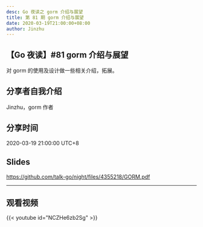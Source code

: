 ```yaml
---
desc: Go 夜读之 gorm 介绍与展望
title: 第 81 期 gorm 介绍与展望
date: 2020-03-19T21:00:00+08:00
author: Jinzhu
---
```


## 【Go 夜读】#81 gorm 介绍与展望

​对 gorm 的使用及设计做一些相关介绍，拓展。

## 分享者自我介绍

Jinzhu，gorm 作者

## 分享时间

2020-03-19 21:00:00 UTC+8

## Slides

https://github.com/talk-go/night/files/4355218/GORM.pdf

----

## 观看视频

{{< youtube id="NCZHe6zb2Sg" >}}
